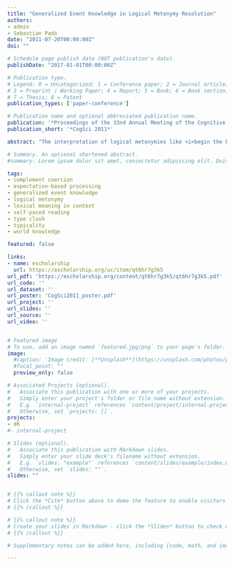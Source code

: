 ```yaml
---
title: "Generalized Event Knowledge in Logical Metonymy Resolution"
authors:
- admin
- Sebastian Padó
date: "2011-07-20T00:00:00Z"
doi: ""

# Schedule page publish date (NOT publication's date).
publishDate: "2017-01-01T00:00:00Z"

# Publication type.
# Legend: 0 = Uncategorized; 1 = Conference paper; 2 = Journal article;
# 3 = Preprint / Working Paper; 4 = Report; 5 = Book; 6 = Book section;
# 7 = Thesis; 8 = Patent
publication_types: ['paper-conference']

# Publication name and optional abbreviated publication name.
publication: '*Proceedings of the 33nd Annual Meeting of the Cognitive Science Society*'
publication_short: '*CogSci 2011*'

abstract: "The interpretation of logical metonymies like <i>begin the book</i> has traditionally been explained by assuming the existence of complex lexical entries containing information about event knowledge (qualia roles: <i>reading the book/writing the book</i>). Qualia structure provides concrete constraints on interpretation, which are however too rigid to be cognitively plausible. We suggest generalized event knowledge as an alternative source of interpretation. Results from a first self-paced reading experiment, where we capitalize on the verb-final word order in German subordinate phrases to create rich expectations for events, are presented to support this hypothesis. Consequences of this hypothesis for the interpretation logical metonymies are (a), it is primarily driven by pragmatic and world knowledge; (b), it may use the same (rather than distinct) mechanisms and resources as general incremental sentence comprehension does."

# Summary. An optional shortened abstract.
#summary: Lorem ipsum dolor sit amet, consectetur adipiscing elit. Duis posuere tellus ac convallis placerat. Proin tincidunt magna sed ex sollicitudin condimentum.

tags:
- complement coercion
- expectation-based processing
- generalized event knowledge
- logical metonymy
- lexical meaning in context
- self-paced reading
- type clash
- typicality
- world knowledge

featured: false

links:
- name: escholarship
  url: https://escholarship.org/uc/item/qt6hr7g3k5
url_pdf: 'https://escholarship.org/content/qt6hr7g3k5/qt6hr7g3k5.pdf'
url_code: ''
url_dataset: ''
url_poster: 'CogSci2011_poster.pdf'
url_project: ''
url_slides: ''
url_source: ''
url_video: ''


# Featured image
# To use, add an image named `featured.jpg/png` to your page's folder.
image:
  #caption: 'Image credit: [**Unsplash**](https://unsplash.com/photos/pLCdAaMFLTE)'
  #focal_point: ""
  preview_only: false

# Associated Projects (optional).
#   Associate this publication with one or more of your projects.
#   Simply enter your project's folder or file name without extension.
#   E.g. `internal-project` references `content/project/internal-project/index.md`.
#   Otherwise, set `projects: []`.
projects: 
- d6
#- internal-project

# Slides (optional).
#   Associate this publication with Markdown slides.
#   Simply enter your slide deck's filename without extension.
#   E.g. `slides: "example"` references `content/slides/example/index.md`.
#   Otherwise, set `slides: ""`.
slides: ""


# {{% callout note %}}
# Click the *Cite* button above to demo the feature to enable visitors to import publication metadata into their reference management software.
# {{% /callout %}}

# {{% callout note %}}
# Create your slides in Markdown - click the *Slides* button to check out the example.
# {{% /callout %}}

# Supplementary notes can be added here, including [code, math, and images](https://wowchemy.com/docs/writing-markdown-latex/).

---
```

